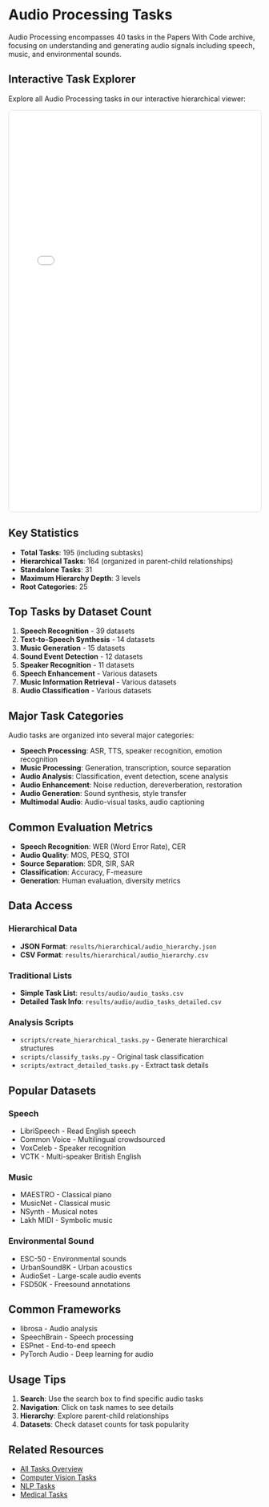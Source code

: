 # Audio Processing Tasks

Audio Processing encompasses 40 tasks in the Papers With Code archive, focusing on understanding and generating audio signals including speech, music, and environmental sounds.

## Interactive Task Explorer

Explore all Audio Processing tasks in our interactive hierarchical viewer:

<iframe src="../../interactive/task_viewer.html?domain=audio" width="100%" height="800" style="border: 1px solid #ddd; border-radius: 8px;"></iframe>

## Key Statistics

- **Total Tasks**: 195 (including subtasks)
- **Hierarchical Tasks**: 164 (organized in parent-child relationships)
- **Standalone Tasks**: 31
- **Maximum Hierarchy Depth**: 3 levels
- **Root Categories**: 25

## Top Tasks by Dataset Count

1. **Speech Recognition** - 39 datasets
2. **Text-to-Speech Synthesis** - 14 datasets
3. **Music Generation** - 15 datasets
4. **Sound Event Detection** - 12 datasets
5. **Speaker Recognition** - 11 datasets
6. **Speech Enhancement** - Various datasets
7. **Music Information Retrieval** - Various datasets
8. **Audio Classification** - Various datasets

## Major Task Categories

Audio tasks are organized into several major categories:

- **Speech Processing**: ASR, TTS, speaker recognition, emotion recognition
- **Music Processing**: Generation, transcription, source separation
- **Audio Analysis**: Classification, event detection, scene analysis
- **Audio Enhancement**: Noise reduction, dereverberation, restoration
- **Audio Generation**: Sound synthesis, style transfer
- **Multimodal Audio**: Audio-visual tasks, audio captioning

## Common Evaluation Metrics

- **Speech Recognition**: WER (Word Error Rate), CER
- **Audio Quality**: MOS, PESQ, STOI
- **Source Separation**: SDR, SIR, SAR
- **Classification**: Accuracy, F-measure
- **Generation**: Human evaluation, diversity metrics

## Data Access

### Hierarchical Data
- **JSON Format**: `results/hierarchical/audio_hierarchy.json`
- **CSV Format**: `results/hierarchical/audio_hierarchy.csv`

### Traditional Lists
- **Simple Task List**: `results/audio/audio_tasks.csv`
- **Detailed Task Info**: `results/audio/audio_tasks_detailed.csv`

### Analysis Scripts
- `scripts/create_hierarchical_tasks.py` - Generate hierarchical structures
- `scripts/classify_tasks.py` - Original task classification
- `scripts/extract_detailed_tasks.py` - Extract task details

## Popular Datasets

### Speech
- LibriSpeech - Read English speech
- Common Voice - Multilingual crowdsourced
- VoxCeleb - Speaker recognition
- VCTK - Multi-speaker British English

### Music
- MAESTRO - Classical piano
- MusicNet - Classical music
- NSynth - Musical notes
- Lakh MIDI - Symbolic music

### Environmental Sound
- ESC-50 - Environmental sounds
- UrbanSound8K - Urban acoustics
- AudioSet - Large-scale audio events
- FSD50K - Freesound annotations

## Common Frameworks

- librosa - Audio analysis
- SpeechBrain - Speech processing
- ESPnet - End-to-end speech
- PyTorch Audio - Deep learning for audio

## Usage Tips

1. **Search**: Use the search box to find specific audio tasks
2. **Navigation**: Click on task names to see details
3. **Hierarchy**: Explore parent-child relationships
4. **Datasets**: Check dataset counts for task popularity

## Related Resources

- [All Tasks Overview](01_all_tasks.md)
- [Computer Vision Tasks](02_computer_vision.md)
- [NLP Tasks](03_nlp.md)
- [Medical Tasks](05_medical.md)